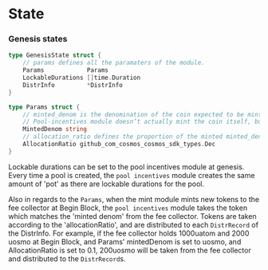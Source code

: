 <!--
order: 2
-->

# State

### Genesis states

```go
type GenesisState struct {
	// params defines all the paramaters of the module.
	Params            Params          
	LockableDurations []time.Duration 
	DistrInfo         *DistrInfo      
}

type Params struct {
	// minted_denom is the denomination of the coin expected to be minted by the minting module.
	// Pool-incentives module doesn’t actually mint the coin itself, but rather manages the distribution of coins that matches the defined minted_denom.
	MintedDenom string 
	// allocation_ratio defines the proportion of the minted minted_denom that is to be allocated as pool incentives.
	AllocationRatio github_com_cosmos_cosmos_sdk_types.Dec 
}
```

Lockable durations can be set to the pool incentives module at genesis. Every time a pool is created, the `pool incentives` module creates the same amount of 'pot' as there are lockable durations for the pool.

Also in regards to the `Params`, when the mint module mints new tokens to the fee collector at Begin Block, the `pool incentives` module takes the token which matches the 'minted denom' from the fee collector. Tokens are taken according to the 'allocationRatio', and are distributed to each `DistrRecord` of the DistrInfo. For example, if the fee collector holds 1000uatom and 2000 uosmo at Begin Block, and Params' mintedDenom is set to uosmo, and AllocationRatio is set to 0.1, 200uosmo will be taken from the fee collector and distributed to the `DistrRecord`s.
